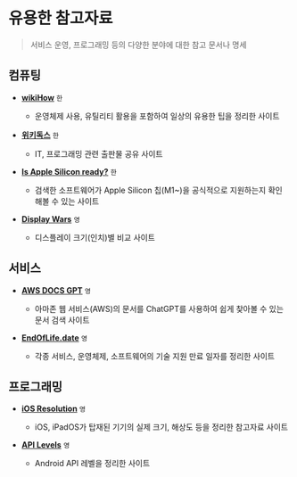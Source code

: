 # 유용한 참고자료

> 서비스 운영, 프로그래밍 등의 다양한 분야에 대한 참고 문서나 명세

## 컴퓨팅

- **[wikiHow](https://wikihow.com)** `한`

  - 운영체제 사용, 유틸리티 활용을 포함하여 일상의 유용한 팁을 정리한 사이트

- **[위키독스](https://wikidocs.net)** `한`

  - IT, 프로그래밍 관련 출판물 공유 사이트

- **[Is Apple Silicon ready?](https://isapplesiliconready.com)** `한`

  - 검색한 소프트웨어가 Apple Silicon 칩(M1~)을 공식적으로 지원하는지 확인해볼 수 있는 사이트

- **[Display Wars](https://www.displaywars.com)** `영`

  - 디스플레이 크기(인치)별 비교 사이트

## 서비스

- **[AWS DOCS GPT](https://www.awsdocsgpt.com)** `영`

  - 아마존 웹 서비스(AWS)의 문서를 ChatGPT를 사용하여 쉽게 찾아볼 수 있는 문서 검색 사이트

- **[EndOfLife.date](https://endoflife.date)** `영`

  - 각종 서비스, 운영체제, 소프트웨어의 기술 지원 만료 일자를 정리한 사이트

## 프로그래밍

- **[iOS Resolution](https://www.ios-resolution.com)** `영`

  - iOS, iPadOS가 탑재된 기기의 실제 크기, 해상도 등을 정리한 참고자료 사이트

- **[API Levels](https://apilevels.com)** `영`

  - Android API 레벨을 정리한 사이트
